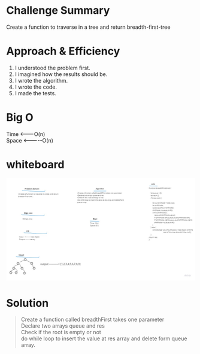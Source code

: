 # Challenge Summary  
Create a function to traverse in a tree and return breadth-first-tree



# Approach & Efficiency

1. I understood the problem first.
1. I imagined how the results should be.
1. I wrote the algorithm.
1. I wrote the code.
1. I made the tests.



# Big O
Time <---O(n)       
Space <-----O(n) 
# whiteboard  
![](./assets/breadth-first-tree.jpg)

# Solution  
>Create a function called breadthFirst takes one parameter  
>Declare two arrays queue and res  
>Check if  the  root is empty or not  
>do while loop to insert the value at res array and delete form queue array.     
